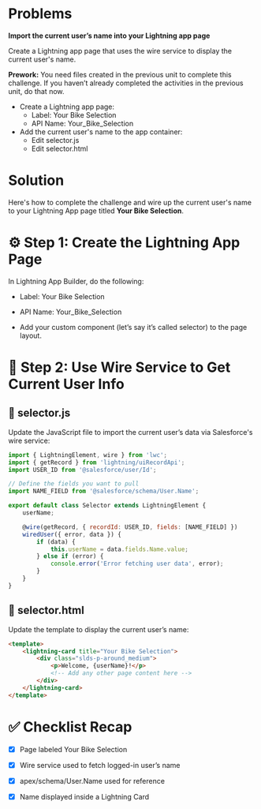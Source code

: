# Problems

**Import the current user’s name into your Lightning app page**

Create a Lightning app page that uses the wire service to display the current user's name.

**Prework:** You need files created in the previous unit to complete this challenge. If you haven’t already completed the activities in the previous unit, do that now.

* Create a Lightning app page:
    - Label: Your Bike Selection
    - API Name: Your_Bike_Selection
* Add the current user's name to the app container:
    - Edit selector.js
    - Edit selector.html


# Solution

Here's how to complete the challenge and wire up the current user's name to your Lightning App page titled **Your Bike Selection**.

# ⚙️ Step 1: Create the Lightning App Page
In Lightning App Builder, do the following:

* Label: Your Bike Selection

* API Name: Your_Bike_Selection

* Add your custom component (let’s say it’s called selector) to the page layout.

# 🧠 Step 2: Use Wire Service to Get Current User Info

## 📄 selector.js

Update the JavaScript file to import the current user’s data via Salesforce's wire service:

``` js
import { LightningElement, wire } from 'lwc';
import { getRecord } from 'lightning/uiRecordApi';
import USER_ID from '@salesforce/user/Id';

// Define the fields you want to pull
import NAME_FIELD from '@salesforce/schema/User.Name';

export default class Selector extends LightningElement {
    userName;

    @wire(getRecord, { recordId: USER_ID, fields: [NAME_FIELD] })
    wiredUser({ error, data }) {
        if (data) {
            this.userName = data.fields.Name.value;
        } else if (error) {
            console.error('Error fetching user data', error);
        }
    }
}

```

## 📄 selector.html 

Update the template to display the current user’s name:

``` html
<template>
    <lightning-card title="Your Bike Selection">
        <div class="slds-p-around_medium">
            <p>Welcome, {userName}!</p>
            <!-- Add any other page content here -->
        </div>
    </lightning-card>
</template>

```

# ✅ Checklist Recap

* [x] Page labeled Your Bike Selection

* [x] Wire service used to fetch logged-in user’s name

* [x] apex/schema/User.Name used for reference

* [x] Name displayed inside a Lightning Card